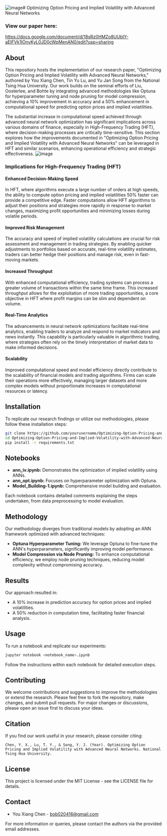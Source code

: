 ![image](https://github.com/bob020416/Optimizing-Option-Pricing-and-Implied-Volatility-with-Advanced-Neural-Networks/assets/82202284/c4be2d97-9804-467b-abff-0454c1cb3027)# Optimizing Option Pricing and Implied Volatility with Advanced Neural Networks
### View our paper here: 
https://docs.google.com/document/d/18sRz0HMZo8UUbIY-aEIFVk1IOnvKyL0JD0cWpMenAN0/edit?usp=sharing
## About
This repository hosts the implementation of our research paper, "Optimizing Option Pricing and Implied Volatility with Advanced Neural Networks," authored by You Xiang Chen, Tin Yu Lu, and Yu Jan Song from the National Tsing Hua University. Our work builds on the seminal efforts of Liu, Oosterlee, and Bohte by integrating advanced methodologies like Optuna for hyperparameter tuning and node pruning for model compression, achieving a 10% improvement in accuracy and a 50% enhancement in computational speed for predicting option prices and implied volatilities.

The substantial increase in computational speed achieved through advanced neural network optimization has significant implications across various domains of finance, especially in High-Frequency Trading (HFT), where decision-making processes are critically time-sensitive. This section explores how the improvements documented in "Optimizing Option Pricing and Implied Volatility with Advanced Neural Networks" can be leveraged in HFT and similar scenarios, enhancing operational efficiency and strategic effectiveness.
![image](https://github.com/bob020416/Optimizing-Option-Pricing-and-Implied-Volatility-with-Advanced-Neural-Networks/assets/82202284/9b59914c-0b49-4e3d-8f32-ec3a455ff347)

### Implications for High-Frequency Trading (HFT)

#### Enhanced Decision-Making Speed
In HFT, where algorithms execute a large number of orders at high speeds, the ability to compute option pricing and implied volatilities 50% faster can provide a competitive edge. Faster computations allow HFT algorithms to adjust their positions and strategies more rapidly in response to market changes, maximizing profit opportunities and minimizing losses during volatile periods.

#### Improved Risk Management
The accuracy and speed of implied volatility calculations are crucial for risk assessment and management in trading strategies. By enabling quicker adjustments to portfolios based on accurate, real-time volatility estimates, traders can better hedge their positions and manage risk, even in fast-moving markets.

#### Increased Throughput
With enhanced computational efficiency, trading systems can process a greater volume of transactions within the same time frame. This increased throughput allows for the exploitation of more trading opportunities, a core objective in HFT where profit margins can be slim and dependent on volume.

#### Real-Time Analytics
The advancements in neural network optimizations facilitate real-time analytics, enabling traders to analyze and respond to market indicators and news instantly. This capability is particularly valuable in algorithmic trading, where strategies often rely on the timely interpretation of market data to make informed decisions.

#### Scalability
Improved computational speed and model efficiency directly contribute to the scalability of financial models and trading algorithms. Firms can scale their operations more effectively, managing larger datasets and more complex models without proportionate increases in computational resources or latency.

## Installation
To replicate our research findings or utilize our methodologies, please follow these installation steps:

```bash
git clone https://github.com/yourusername/Optimizing-Option-Pricing-and-Implied-Volatility-with-Advanced-Neural-Networks.git
cd Optimizing-Option-Pricing-and-Implied-Volatility-with-Advanced-Neural-Networks
pip install -r requirements.txt
```

## Notebooks
- **ann_iv.ipynb:** Demonstrates the optimization of implied volatility using ANNs.
- **ann_opt.ipynb:** Focuses on hyperparameter optimization with Optuna.
- **Model_Building-1.ipynb:** Comprehensive model building and evaluation.

Each notebook contains detailed comments explaining the steps undertaken, from data preprocessing to model evaluation.

## Methodology
Our methodology diverges from traditional models by adopting an ANN framework optimized with advanced techniques:
- **Optuna Hyperparameter Tuning:** We leverage Optuna to fine-tune the ANN's hyperparameters, significantly improving model performance.
- **Model Compression via Node Pruning:** To enhance computational efficiency, we employ node pruning techniques, reducing model complexity without compromising accuracy.

## Results
Our approach resulted in:
- A 10% increase in prediction accuracy for option prices and implied volatilities.
- A 50% reduction in computation time, facilitating faster financial analysis.

## Usage
To run a notebook and replicate our experiments:
```bash
jupyter notebook <notebook_name>.ipynb
```
Follow the instructions within each notebook for detailed execution steps.

## Contributing
We welcome contributions and suggestions to improve the methodologies or extend the research. Please feel free to fork the repository, make changes, and submit pull requests. For major changes or discussions, please open an issue first to discuss your ideas.

## Citation
If you find our work useful in your research, please consider citing:
```
Chen, Y. X., Lu, T. Y., & Song, Y. J. (Year). Optimizing Option Pricing and Implied Volatility with Advanced Neural Networks. National Tsing Hua University.
```

## License
This project is licensed under the MIT License - see the LICENSE file for details.

## Contact
- You Xiang Chen - bob020416@gmail.com

For more information or queries, please contact the authors via the provided email addresses.
